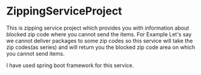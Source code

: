 # ZippingServiceProject

This is zipping service project which provides you with information about blocked zip code where you cannot send the items. 
For Example Let's say we cannot deliver packages to some zip codes so this service will take the zip codes(as series) and will return you the blocked zip code area on which you cannot send items.

I have used spring boot framework for this service. 
